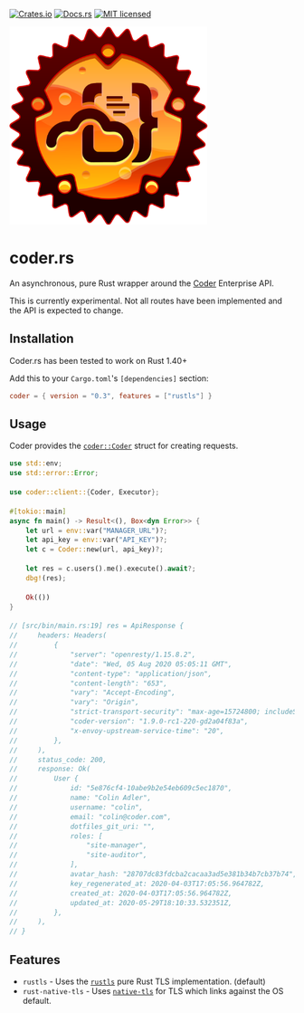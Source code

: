 <!-- cargo-sync-readme start -->

[![Crates.io][crates-badge]][crates-url]
[![Docs.rs][docs-badge]][docs-url]
[![MIT licensed][mit-badge]][mit-url]

<img src="https://raw.githubusercontent.com/cdr/coder.rs/master/logo.png" width="350" height="350">

# coder.rs

An asynchronous, pure Rust wrapper around the [Coder](https://coder.com) Enterprise API.

This is currently experimental. Not all routes have been implemented and the API is expected to
change.

## Installation

Coder.rs has been tested to work on Rust 1.40+

Add this to your `Cargo.toml`'s `[dependencies]` section:

```toml
coder = { version = "0.3", features = ["rustls"] }
```

## Usage

Coder provides the [`coder::Coder`](https://docs.rs/coder/latest/coder/client/struct.Coder.html)
struct for creating requests.

```rust
use std::env;
use std::error::Error;

use coder::client::{Coder, Executor};

#[tokio::main]
async fn main() -> Result<(), Box<dyn Error>> {
    let url = env::var("MANAGER_URL")?;
    let api_key = env::var("API_KEY")?;
    let c = Coder::new(url, api_key)?;

    let res = c.users().me().execute().await?;
    dbg!(res);

    Ok(())
}

// [src/bin/main.rs:19] res = ApiResponse {
//     headers: Headers(
//         {
//             "server": "openresty/1.15.8.2",
//             "date": "Wed, 05 Aug 2020 05:05:11 GMT",
//             "content-type": "application/json",
//             "content-length": "653",
//             "vary": "Accept-Encoding",
//             "vary": "Origin",
//             "strict-transport-security": "max-age=15724800; includeSubDomains",
//             "coder-version": "1.9.0-rc1-220-gd2a04f83a",
//             "x-envoy-upstream-service-time": "20",
//         },
//     ),
//     status_code: 200,
//     response: Ok(
//         User {
//             id: "5e876cf4-10abe9b2e54eb609c5ec1870",
//             name: "Colin Adler",
//             username: "colin",
//             email: "colin@coder.com",
//             dotfiles_git_uri: "",
//             roles: [
//                 "site-manager",
//                 "site-auditor",
//             ],
//             avatar_hash: "28707dc83fdcba2cacaa3ad5e381b34b7cb37b74",
//             key_regenerated_at: 2020-04-03T17:05:56.964782Z,
//             created_at: 2020-04-03T17:05:56.964782Z,
//             updated_at: 2020-05-29T18:10:33.532351Z,
//         },
//     ),
// }
```

## Features

* `rustls` - Uses the [`rustls`](https://docs.rs/rustls/) pure Rust TLS implementation. (default)
* `rust-native-tls` - Uses [`native-tls`](https://docs.rs/native-tls/) for TLS which links against the OS default.

[crates-badge]: https://img.shields.io/crates/v/coder.svg
[crates-url]: https://crates.io/crates/coder
[docs-badge]: https://docs.rs/coder/badge.svg
[docs-url]: https://docs.rs/coder
[mit-badge]: https://img.shields.io/badge/license-MIT-blue.svg
[mit-url]: https://github.com/coadler/coder.rs/blob/master/LICENSE
[logo-url]: https://raw.githubusercontent.com/cdr/coder.rs/master/logo.png

<!-- cargo-sync-readme end -->
